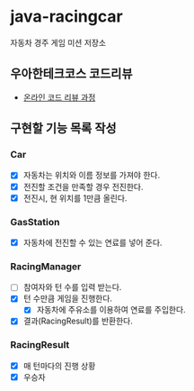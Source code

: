 # java-racingcar
자동차 경주 게임 미션 저장소

## 우아한테크코스 코드리뷰
* [온라인 코드 리뷰 과정](https://github.com/woowacourse/woowacourse-docs/blob/master/maincourse/README.md)

## 구현할 기능 목록 작성
### Car
- [x] 자동차는 위치와 이름 정보를 가져야 한다.
- [x] 전진할 조건을 만족할 경우 전진한다.
- [x] 전진시, 현 위치를 1만큼 올린다.

### GasStation
- [x] 자동차에 전진할 수 있는 연료를 넣어 준다.

### RacingManager
- [ ] 참여자와 턴 수를 입력 받는다.
- [x] 턴 수만큼 게임을 진행한다.
    - [x] 자동차에 주유소를 이용하여 연료를 주입한다.
- [x] 결과(RacingResult)를 반환한다.

### RacingResult
- [x] 매 턴마다의 진행 상황
- [x] 우승자